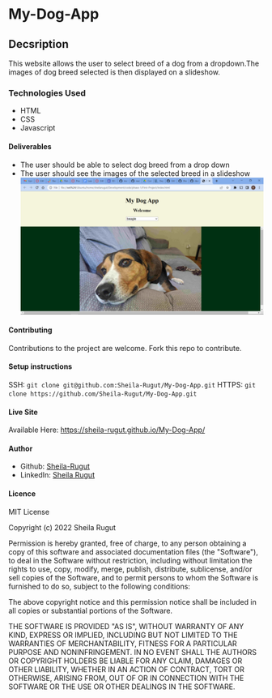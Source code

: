 # My-Dog-App
## Decsription
This website allows the user to select breed of a dog from a dropdown.The images of dog breed selected is then displayed on a slideshow.
### Technologies Used
* HTML
* CSS
* Javascript
#### Deliverables
* The user should be able to select dog breed from a drop down
* The user should see the images of the selected breed in a slideshow
![App Screenshot](./img/dog-image.png)
#### Contributing
Contributions to the project are welcome. Fork this repo to contribute.
#### Setup instructions
SSH: ``git clone git@github.com:Sheila-Rugut/My-Dog-App.git``
HTTPS: ``git clone https://github.com/Sheila-Rugut/My-Dog-App.git``
#### Live Site
Available Here: https://sheila-rugut.github.io/My-Dog-App/
#### Author
* Github:  [Sheila-Rugut](https://github.com/Sheila-Rugut)
* LinkedIn:  [Sheila Rugut](https://www.linkedin.com/in/sheila-rugut)
#### Licence
MIT License

Copyright (c) 2022 Sheila Rugut

Permission is hereby granted, free of charge, to any person obtaining a copy
of this software and associated documentation files (the "Software"), to deal
in the Software without restriction, including without limitation the rights
to use, copy, modify, merge, publish, distribute, sublicense, and/or sell
copies of the Software, and to permit persons to whom the Software is
furnished to do so, subject to the following conditions:

The above copyright notice and this permission notice shall be included in all
copies or substantial portions of the Software.

THE SOFTWARE IS PROVIDED "AS IS", WITHOUT WARRANTY OF ANY KIND, EXPRESS OR
IMPLIED, INCLUDING BUT NOT LIMITED TO THE WARRANTIES OF MERCHANTABILITY,
FITNESS FOR A PARTICULAR PURPOSE AND NONINFRINGEMENT. IN NO EVENT SHALL THE
AUTHORS OR COPYRIGHT HOLDERS BE LIABLE FOR ANY CLAIM, DAMAGES OR OTHER
LIABILITY, WHETHER IN AN ACTION OF CONTRACT, TORT OR OTHERWISE, ARISING FROM,
OUT OF OR IN CONNECTION WITH THE SOFTWARE OR THE USE OR OTHER DEALINGS IN THE
SOFTWARE.
